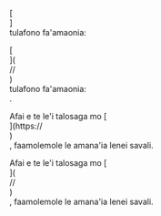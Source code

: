 [<br host>]<br action>tulafono fa'amaonia:<br code>

[<br host>](<br protocol>//<br host>)<br action>tulafono fa'amaonia:<br code>.

Afai e te le'i talosaga mo [<br host>](https://<br host>)<br action>, faamolemole le amana'ia lenei savali.

Afai e te le'i talosaga mo [<br host>](<br protocol>//<br host>)<br action>, faamolemole le amana'ia lenei savali.

